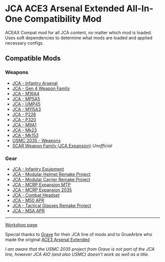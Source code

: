# JCA ACE3 Arsenal Extended All-In-One Compatibility Mod
ACEAX Compat mod for all JCA content, no matter which mod is loaded. Uses soft dependencies to determine what mods are loaded and applied necessary configs.

## Compatible Mods
### Weapons
- [JCA - Infantry Arsenal](https://steamcommunity.com/sharedfiles/filedetails/?id=3333302397)
- [JCA - Gen 4 Weapon Family](https://steamcommunity.com/sharedfiles/filedetails/?id=3149544080)
- [JCA - M16A4](https://steamcommunity.com/sharedfiles/filedetails/?id=3343727154)
- [JCA - MP5A5](https://steamcommunity.com/sharedfiles/filedetails/?id=3302425224)
- [JCA - UMP45](https://steamcommunity.com/sharedfiles/filedetails/?id=3397288027)
- [JCA - M115A3](https://steamcommunity.com/sharedfiles/filedetails/?id=3148699851)
- [JCA - P226](https://steamcommunity.com/sharedfiles/filedetails/?id=3328185289)
- [JCA - P320](https://steamcommunity.com/sharedfiles/filedetails/?id=3029401059)
- [JCA - M9A1](https://steamcommunity.com/sharedfiles/filedetails/?id=3457335790)
- [JCA - Mk23](https://steamcommunity.com/sharedfiles/filedetails/?id=3477061208)
- [JCA - Mk153](https://steamcommunity.com/sharedfiles/filedetails/?id=3389038429)
- [USMC 2035 - Weapons](https://steamcommunity.com/sharedfiles/filedetails/?id=3505099041)
- [SCAR Weapon Family (JCA Expansion)](https://steamcommunity.com/sharedfiles/filedetails/?id=3345739516) _Unofficial_

### Gear
- [JCA - Infantry Equipment](https://steamcommunity.com/sharedfiles/filedetails/?id=3473383676)
- [JCA - Modular Helmet Remake Project](https://steamcommunity.com/sharedfiles/filedetails/?id=3498478340)
- [JCA - Modular Carrier Remake Project](https://steamcommunity.com/sharedfiles/filedetails/?id=2989752481)
- [JCA - MCRP Expansion MTP](https://steamcommunity.com/sharedfiles/filedetails/?id=3417534462)
- [JCA - MCRP Expansion 2035](https://steamcommunity.com/sharedfiles/filedetails/?id=3417529347)
- [JCA - Combat Headset](https://steamcommunity.com/sharedfiles/filedetails/?id=3473420778)
- [JCA - M50 APR](https://steamcommunity.com/sharedfiles/filedetails/?id=3234562620)
- [JCA - Tactical Glasses Remake Project](https://steamcommunity.com/sharedfiles/filedetails/?id=3323321780)
- [JCA - MSA APR](https://steamcommunity.com/sharedfiles/filedetails/?id=3508762433)
----
[Workshop page](https://steamcommunity.com/sharedfiles/filedetails/?id=3501412586)

Special thanks to [Grave](https://steamcommunity.com/id/GraveHeartCRCG/myworkshopfiles/?appid=107410) for their JCA line of mods and to GrueArbre who made the original [ACE3 Arsenal Extended](https://steamcommunity.com/workshop/filedetails/?id=2522638637)

*I am aware that the USMC 2035 project from Grave is not part of the JCA line, however JCA AIO (and also USMC) doesn't work as well as a title.*